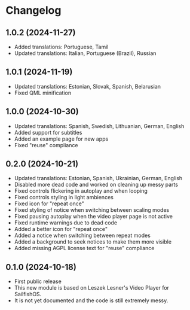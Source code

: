 <!--
SPDX-FileCopyrightText: 2023-2024 Mirian Margiani
SPDX-License-Identifier: GFDL-1.3-or-later
-->

# Changelog

## 1.0.2 (2024-11-27)

- Added translations: Portuguese, Tamil
- Updated translations: Italian, Portuguese (Brazil), Russian

## 1.0.1 (2024-11-19)

- Updated translations: Estonian, Slovak, Spanish, Belarusian
- Fixed QML minification

## 1.0.0 (2024-10-30)

- Updated translations: Spanish, Swedish, Lithuanian, German, English
- Added support for subtitles
- Added an example page for new apps
- Fixed "reuse" compliance

## 0.2.0 (2024-10-21)

- Updated translations: Estonian, Spanish, Ukrainian, German, English
- Disabled more dead code and worked on cleaning up messy parts
- Fixed controls flickering in autoplay and when looping
- Fixed controls styling in light ambiences
- Fixed icon for "repeat once"
- Fixed styling of notice when switching between scaling modes
- Fixed pausing autoplay when the video player page is not active
- Fixed runtime warnings due to dead code
- Added a better icon for "repeat once"
- Added a notice when switching between repeat modes
- Added a background to seek notices to make them more visible
- Added missing AGPL license text for "reuse" compliance

## 0.1.0 (2024-10-18)

- First public release
- This new module is based on Leszek Lesner's Video Player for SailfishOS.
- It is not yet documented and the code is still extremely messy.
